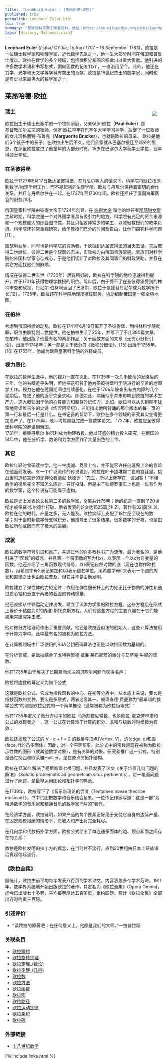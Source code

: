 ```yaml
---
title:  "Leonhard Euler - (莱昂哈德·欧拉)"
published: true
permalink: Leonhard Euler.html
toc: true
summary: "部分资料来源于维基百科，地址：https://en.wikipedia.org/wiki/Leonhard_Euler."
tags: [History, Mathematician]
---
```


__Leonhard Euler__ (/ˈɔɪlər/ OY-lər; 15 April 1707 – 18 September 1783)，欧拉是一位瑞士数学家和物理学家，近代数学先驱之一，他一生大部分时间在俄国和普鲁士度过。欧拉在数学的多个领域，包括微积分和图论都做出过重大贡献。他引进的许多数学术语和书写格式，例如函数的记法'f(x)'，一直沿用至今。此外，他还在力学、光学和天文学等学科有突出的贡献。欧拉是18世纪杰出的数学家，同时也是有史以来最伟大的数学家之一. 

## 莱昂哈德·欧拉
<div id="toc"></div>


<img src="https://upload.wikimedia.org/wikipedia/commons/thumb/6/60/Leonhard_Euler_2.jpg/330px-Leonhard_Euler_2.jpg" align="right" style="margin:16px">  

### 瑞士
欧拉出生于瑞士巴塞尔的一个牧师家庭，父亲保罗·欧拉（__Paul Euler__）是基督教加尔文宗的牧师，保罗·欧拉早年在巴塞尔大学学习神学，后娶了一位牧师的女儿玛格丽特·布鲁克（__Marguerite Brucker__），也就是欧拉的母亲。
欧拉是他们6个孩子中的长子。在欧拉出生后不久，他们全家就从巴塞尔搬迁至郊外的里恩，在那里欧拉度过了他童年的大部分时光，15岁在巴塞尔大学获学士学位，翌年得硕士学位。  

### 在圣彼得堡
欧拉于1727年5月17日抵达圣彼得堡，在丹尼尔等人的请求下，科学院将欧拉指派到数学/物理学所工作，而不是起初的生理学所。欧拉与丹尼尔保持着密切的合作关系，并且与丹尼尔住在一起。在1727年至1730年间，欧拉还担任了俄国海军医官的职务[10]。

俄国皇家科学院由彼得大帝于1724年创建，在 [彼得大帝](#xxx) 和他的继任者[凯瑟琳女皇](#xxx)主政时期，科学院是一个对外国学者具有吸引力的地方。科学院有充足的资金来源和一个规模庞大的综合图书馆，并且只招收非常少的学生，以减轻教授们的教学负担。科学院还非常重视研究，给予教授们充分的时间及自由，让他们探究科学问题[11] 。

凯瑟琳女皇，同时也是科学院的资助者，于欧拉到达圣彼得堡的当天去世。其后彼得二世继位，彼得二世是个软弱的君主，实际权力由俄国贵族掌握。贵族们对科学院的外国科学家心存戒心，于是他们切断了对欧拉及其同事们的财政资助，并且在其它方面找他们的麻烦。

情况在彼得二世去世（1730年）后有所好转，欧拉在科学院的地位迅速得到提升，并于1731年获得物理学教授的职位。两年后，由于受不了在圣彼得堡受到的种种审查和敌视，丹尼尔·伯努利返回了巴塞尔，欧拉于是接替丹尼尔成为数学所所长[12] 。1735年，欧拉还在科学院地理所担任职务，协助编制俄国第一张全境地图。

### 在柏林
考虑到俄国持续的动乱，欧拉在1741年6月19日离开了圣彼得堡，到柏林科学院就职，职位由腓特烈二世提供。他在柏林生活了25年，并写下了不止380篇文章。在柏林，他出版了他最有名的两部作品：关于函数方面的文章《无穷小分析引论》，出版于1748年；另一部是关于微分的《微积分概论》，[15] 出版于1755年。[16] 在1755年，他成为瑞典皇家科学院的外籍成员。

### 视力恶化
在欧拉的数学生涯中，他的视力一直在恶化。在1735年一次几乎致命的发烧后的三年，他的右眼近乎失明，但他把这归咎于他为圣彼得堡科学院进行的辛苦的地图学工作。视力在他在德国期间也持续恶化，在他于1766年被查出有白内障的几个星期后，导致了他的近乎完全失明。即便如此，病痛似乎并未影响到欧拉的学术生产力，这大概归因于他的心算能力和超群的记忆力。比如，欧拉可以从头到尾不犹豫地背诵维吉尔的史诗《埃涅阿斯纪》，并能指出他所背诵的那个版本的每一页的第一行和最后一行是什么。在书记员的帮助下，欧拉在多个领域的研究其实变得更加高产了。在1775年，他平均每周就完成一篇数学论文。
1727年，欧拉应圣彼得堡科学院的邀请到俄国。  
1731年，接替丹尼尔·伯努利成为物理教授，他以旺盛的精力投入研究，在俄国的14年中，他在分析学、数论和力学方面作了大量出色的工作。  

### 其它
欧拉年轻时曾研读神学，他一生虔诚、笃信上帝，并不能容许任何诋毁上帝的言论在他面前发表。有一个广泛流传的传说说到，欧拉在叶卡捷琳娜二世的宫廷里，挑战当时造访宫廷的无神论者德尼·狄德罗：“先生，所以上帝存在，请回答！”不懂数学的德尼完全不知怎么应对，只好投降。但是由于狄德罗事实上也是一位有作为的数学家，这个传说有可能属于虚构。

欧拉是史上发表论文数第二多的数学家，全集共计75卷；他的纪录一直到了20世纪才被保羅·埃尔德什打破。后者发表的论文达1525篇[注 2]，著作有32部[注 3]。欧拉在他的时代，产量之多，无人能及。欧拉实际上支配了18世纪至现在的数学；对于当时新数学分支微积分，他推导出了很多结果。很多数学的分枝，也是由欧拉所创或因而有了极大的进展。

### 成就
欧拉的数学符号引进和推广，并通过他的许多教科书广为流传。最为著名的，是他引进了“函数”的概念，并且第一个将函数的写为f(x)，以表示一个以x为自变量的函数。他还介绍了三角函数现代符号，以e表记自然对数的底（现在也称作欧拉数），用希腊字母Σ表记累加和以i表示虚数单位。用希腊字母π来表示一个圆的周长和直径之比也由欧拉普及，但它并不是由他发明。

欧拉建立了弹性体的力矩定律：作用在弹性细长杆上的力矩正比于物质的弹性和通过质心轴和垂直于两者的截面的转动惯量。

他还直接从牛顿运动定律出发，建立了流体力学里的欧拉方程。这些方程组在形式上等价于粘度为0的纳维-斯托克斯方程。人们对这些方程的主要兴趣在于它们能被用来研究冲击波。

他对微分方程理论作出了重要贡献。他还是欧拉近似法的创始人，这些计算法被用于计算力学中。此中最有名的被称为欧拉方法。


在计算机领域中广泛使用的RSA公钥密码算法也正是以欧拉函数为基础的。

在分析领域，是欧拉综合了戈特弗里德·威廉·莱布尼茨的微分与艾萨克·牛顿的流数。

他在1735年由于解决了长期悬而未决的贝塞尔问题而获得名声：


欧拉将虚数的幂定义为如下公式

这就是欧拉公式，它成为指数函数的中心。在初等分析中，从本质上来说，要么是指数函数的变种，要么是多项式，两者必居其一。被理查德·费曼称为“最卓越的数学公式”的则是欧拉公式的一个简单推论（通常被称为欧拉恒等式）：

他在1735年定义了微分方程中的欧拉-马斯刻若尼常数，也是欧拉-麦克劳林求和公式的发现者之一，这一公式在计算难于计算的积分、求和与级数的时候极为有效：


欧拉还发现了公式的 V - e + f = 2 的数量与顶点(Vertex, V)，边(edge, e)和面(face, f)的凸多面体，因此，对一个平面图形。此公式中的常数是现在被称为欧拉示性数的图形（或其他数学对象），是有关属的对象。研究和推广这一公式，特别是通过柯西和欧莱雅Huillier，是在原点的拓扑结构。

欧拉在1736年解决了柯尼斯堡七桥问题，并且发表了论文《关于位置几何问题的解法》（Solutio problematis ad geometriam situs pertinentis），对一笔画问题进行了阐述，是最早运用图论和拓扑学的典范。

在1739年，欧拉写下了《音乐新理论的尝试（Tentamen novae theoriae musicae）》，书中试图把数学和音乐结合起来。一位传记作家写道：这是一部“为精通数学的音乐家和精通音乐的数学家而写的”著作。

在经济学方面，欧拉证明，如果产品的每个要素正好用于支付它自身的边际产量，在固定规模报酬的情形下，总收入和产出将完全耗尽。

在几何学和代数拓扑学方面，欧拉公式给出了单连通多面体的边、顶点和面之间存在的关系：


数独是欧拉发明的拉丁方的概念，在当时并不流行，直到20世纪由日本上班族锻治真起带起流行。


### 《欧拉全集》
据统计，欧拉生前平均每年发表八百页的学术论文，内容涵盖多个学术范畴。1911年，数学界系统地开始出版欧拉的著作，并定名为《欧拉全集》(Opera Omnia)，迄今已出版七十多卷，平均每卷厚达五百多页，重约四磅。预计《欧拉全集》全部出齐时约重三百磅。

### 引述评价
- “读欧拉的原著吧：在任何意义上，他都是我们的大师。”—拉普拉斯

### 关联条目
- [欧拉猜想](#xxx)
- [欧拉旋转定理](#xxx)
- [欧拉定理_(数论)](#xxx)
- [欧拉定理_(几何)](#xxx)
- [欧拉数](#xxx)
- [欧拉方法](#xxx)
- [欧拉函数](#xxx)
- [欧拉图](#xxx)
- [欧拉路径](#xxx)
- [欧拉运动定律](#xxx)
- [欧拉乘积](#xxx)
- [欧拉砖](#xxx)

### 外部链接
 - [十八世纪数学](http://ap6.pccu.edu.tw/Encyclopedia/data.asp?id=4778)

<!-- this handles the automatic toc. use ## for subheads to auto-generate the on-page minitoc. if you use html tags, you must supply an ID for the heading element in order for it to appear in the minitoc. -->
<script>
$( document ).ready(function() {
  // Handler for .ready() called.

$('#toc').toc({ minimumHeaders: 0, listType: 'ul', showSpeed: 0, headers: 'h2,h3,h4' });

/* this offset helps account for the space taken up by the floating toolbar. */
$('#toc').on('click', 'a', function() {
  var target = $(this.getAttribute('href'))
    , scroll_target = target.offset().top

  $(window).scrollTop(scroll_target - 10);
  return false
})
  
});
</script>
{% include links.html %}
